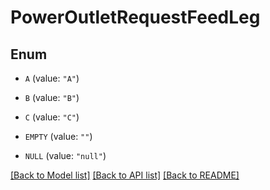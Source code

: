 # PowerOutletRequestFeedLeg

## Enum


* `A` (value: `"A"`)

* `B` (value: `"B"`)

* `C` (value: `"C"`)

* `EMPTY` (value: `""`)

* `NULL` (value: `"null"`)


[[Back to Model list]](../README.md#documentation-for-models) [[Back to API list]](../README.md#documentation-for-api-endpoints) [[Back to README]](../README.md)


